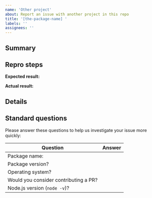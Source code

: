 ```yaml
---
name: 'Other project'
about: Report an issue with another project in this repo
title: '[the-package-name] '
labels: ''
assignees: ''
---
```


<!-- Have a question?  Before creating an issue, ask in the chat room: https://rushstack.zulipchat.com/ -->

<!--------------------------------------------------------------------------
👉 STEP 1: Write a concise but specific issue title in the box above.
     Replace "the-package-name" with the project name without its NPM scope.
     For example, to report a problem for the "@rushstack/ts-command-line"
     project, your title might look like:

     "[ts-command-line] Using --example switch causes TypeError"
--------------------------------------------------------------------------->

## Summary

<!--------------------------------------------------------------------------
👉 STEP 2: In a few sentences, please explain:

     What were you trying to accomplish?
     What action did you perform that ran into trouble?
     What went wrong?
--------------------------------------------------------------------------->

## Repro steps

<!--------------------------------------------------------------------------
👉 STEP 3: If your issue is a feature request and not a bug, delete this
     "Repro steps" section and skip to STEP 6.

👉 STEP 4: In many cases we can investigate bugs much faster if you include:
     The URL for a simplified Git branch that reproduces the problem.
     Step by step instructions for how to build the branch and see the error.

👉 STEP 5: It's also helpful to include an "expected" and "actual" result.
     But if that's not relevant, feel free to delete those fields.
--------------------------------------------------------------------------->

  **Expected result:** <!-- What you expected these steps to accomplish -->

  **Actual result:** <!-- If an error occurred, include the full error message text and any call stack. -->

## Details

<!--------------------------------------------------------------------------
👉 STEP 6: Provide any additional information you think might be helpful:

     What do you think is the cause of this problem?
     How do you think we should fix this?
--------------------------------------------------------------------------->

## Standard questions

Please answer these questions to help us investigate your issue more quickly:

| Question | Answer |
| -------- | -------- |
| Package name: | <!-- @rushstack/the-package-name --> |
| Package version? | <!-- X.Y.Z --> |
| Operating system? | <!-- Windows / Mac / Linux --> |
| Would you consider contributing a PR? | <!-- Yes / No --> |
| Node.js version (`node -v`)? | <!-- X.Y.Z --> |
